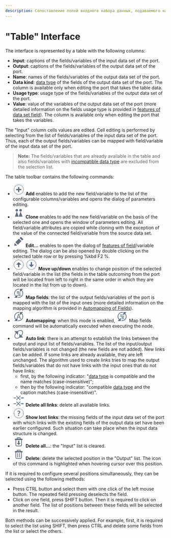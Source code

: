 ```yaml
---
description: Сопоставление полей входного набора данных, подаваемого на обработку алгоритмом узла Loginom, и выходного набора данных в таблице соответствия. Столбцы таблицы соответствия входных и выходных полей. Сопоставление полей. Команды мастера настройки сопоставления полей. Одновременная настройка нескольких полей.
---
```

# "Table" Interface

The interface is represented by a table with the following columns:

* **Input**: captions of the fields/variables of the input data set of the port.
* **Output**: captions of the fields/variables of the output data set of the port.
* **Name**: names of the fields/variables of the output data set of the port.
* **Data kind**: [data type](./../../data/datatype.md) of the fields of the output data set of the port. The column is available only when editing the port that takes the table data.
* **Usage type**: usage type of the fields/variables of the output data set of the port.
* **Value**: value of the variables of the output data set of the port (more detailed information on the fields usage type is provided in [features of data set field](./../../data/datasetfieldfeatures.md)). The column is available only when editing the port that takes the variables.

The "Input" column cells values are edited. Cell editing is performed by selecting from the list of fields/variables of the input data set of the port. Thus, each of the output fields/variables can be mapped with field/variable of the input data set of the port.

> **Note:** The fields/variables that are already available in the table and also fields/variables with [incompatible data type](./../../data/compatibility.md) are excluded from the selection list.

The table toolbar contains the following commands:

* ![](./../../images/icons/common/toolbar-controls/plus_default.svg) **Add** enables to add the new field/variable to the list of the configurable columns/variables and opens the dialog of parameters editing.
* ![](./../../images/icons/common/toolbar-controls/clone_default.svg) **Clone** enables to add the new field/variable on the basis of the selected one and opens the window of parameters editing. All field/variable attributes are copied while cloning with the exception of the value of the connected field/variable from the source data set.
* ![](./../../images/icons/common/toolbar-controls/edit_default.svg) **Edit...** enables to open the dialog of [features of field](./../../data/datasetfieldfeatures.md)/variable editing. The dialog can be also opened by double clicking on the selected table row or by pressing %kbd F2 %.
* ![](./../../images/icons/common/toolbar-controls/moveup_default.svg) ![](./../../images/icons/common/toolbar-controls/movedown_default.svg) **Move up/down** enables to change position of the selected field/variable in the list (the fields in the table outcoming from the port will be located from left to right in the same order in which they are located in the list from up to down).
* ![](./../../images/icons/common/toolbar-controls/sync-columns_default.svg) **Map fields**: the list of the output fields/variables of the port is mapped with the list of the input ones (more detailed information on the mapping algorithm is provided in [Automapping of Fields](./automapping-of-fields.md)).
* ![](./../../images/icons/common/toolbar-controls/auto-sync-columns_default.svg) **Automapping**: when this mode is enabled, ![](./../../images/icons/common/toolbar-controls/sync-columns_default.svg) Map fields command will be automatically executed when executing the node.
* ![](./../../images/icons/common/toolbar-controls/auto-connect_default.svg) **Auto link**: there is an attempt to establish the links between the output and input list of fields/variables. The list of the input/output fields/variables is not changed (the new fields are not added). New links can be added. If some links are already available, they are left unchanged. The algorithm used to create links tries to map the output fields/variables that do not have links with the input ones that do not have links:
   * first, by the following indicator: "[data type](./../../data/datatype.md) is compatible and the name matches (case-insensitive)";
   * then by the following indicator: "compatible [data type](./../../data/datatype.md) and the caption matches (case-insensitive)".
* ![](./../../images/icons/common/toolbar-controls/remove-all-links_default.svg) **Delete all links**: delete all available links.
* ![](./../../images/icons/common/toolbar-controls/help_default.svg) **Show lost links**: the missing fields of the input data set of the port with which links with the existing fields of the output data set have been earlier configured. Such situation can take place when the input data structure is changed.
* ![](./../../images/icons/common/toolbar-controls/delete-all_default.svg) **Delete all...**: the "Input" list is cleared.
* ![](./../../images/icons/common/toolbar-controls/delete_default.svg) **Delete**: delete the selected position in the "Output" list. The icon of this command is highlighted when hovering cursor over this position.

If it is required to configure several positions simultaneously, they can be selected using the following methods:

* Press CTRL button and select them with one click of the left mouse button. The repeated field pressing deselects the field.
* Click on one field, press SHIFT button. Then it is required to click on another field. The list of positions between these fields will be selected in the result.

Both methods can be successively applied. For example, first, it is required to select the list using SHIFT, then press CTRL and delete some fields from the list or select the others.
